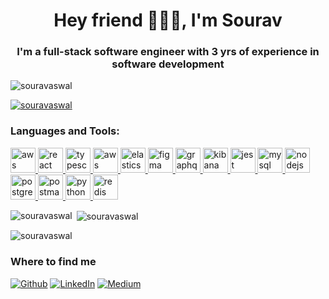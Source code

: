 <h1 align="center">Hey friend 🙋🏻‍♂️, I'm Sourav</h1><h3 align="center">I'm a full-stack software engineer with 3 yrs of experience in software development</h3><p align="left"> <img src="https://komarev.com/ghpvc/?username=souravaswal22&label=Profile%20views&color=0e75b6&style=for-the-badge" alt="souravaswal" /> </p><p align="left"> <a href="https://github.com/ryo-ma/github-profile-trophy"><img src="https://github-profile-trophy.vercel.app/?username=souravaswal" alt="souravaswal" /></a></p><p align="left"></p><h3 align="left">Languages and Tools:</h3><a href="https://www.java.com/en/" target="_blank" rel="noreferrer"> <img src="https://www.vectorlogo.zone/logos/java/java-icon.svg" alt="aws" width="40" height="40"/> </a><a href="https://reactjs.org/" target="_blank" rel="noreferrer"> <img src="https://www.vectorlogo.zone/logos/reactjs/reactjs-icon.svg" alt="react" width="40" height="40"/> </a><a href="https://www.typescriptlang.org/" target="_blank" rel="noreferrer"> <img src="https://www.vectorlogo.zone/logos/typescriptlang/typescriptlang-icon.svg" alt="typescript" width="40" height="40"/> </a><a href="https://aws.amazon.com/" target="_blank" rel="noreferrer"> <img src="https://www.vectorlogo.zone/logos/amazon_aws/amazon_aws-icon.svg" alt="aws" width="40" height="40"/> </a><a href="https://www.elastic.co" target="_blank" rel="noreferrer"> <img src="https://www.vectorlogo.zone/logos/elastic/elastic-icon.svg" alt="elasticsearch" width="40" height="40"/> </a><a href="https://www.figma.com/" target="_blank" rel="noreferrer"> <img src="https://www.vectorlogo.zone/logos/figma/figma-icon.svg" alt="figma" width="40" height="40"/> </a><a href="https://graphql.org" target="_blank" rel="noreferrer"> <img src="https://www.vectorlogo.zone/logos/graphql/graphql-icon.svg" alt="graphql" width="40" height="40"/> </a><a href="https://www.elastic.co/kibana" target="_blank" rel="noreferrer"> <img src="https://www.vectorlogo.zone/logos/elasticco_kibana/elasticco_kibana-icon.svg" alt="kibana" width="40" height="40"/> </a><a href="https://jestjs.io" target="_blank" rel="noreferrer"> <img src="https://www.vectorlogo.zone/logos/jestjsio/jestjsio-icon.svg" alt="jest" width="40" height="40"/> </a><a href="https://www.mysql.com/" target="_blank" rel="noreferrer"> <img src="https://www.vectorlogo.zone/logos/mysql/mysql-official.svg" alt="mysql" width="40" height="40"/> </a><a href="https://nodejs.org" target="_blank" rel="noreferrer"> <img src="https://www.vectorlogo.zone/logos/nodejs/nodejs-icon.svg" alt="nodejs" width="40" height="40"/> </a><a href="https://www.postgresql.org" target="_blank" rel="noreferrer"> <img src="https://www.vectorlogo.zone/logos/postgresql/postgresql-icon.svg" alt="postgresql" width="40" height="40"/> </a><a href="https://postman.com" target="_blank" rel="noreferrer"> <img src="https://www.vectorlogo.zone/logos/getpostman/getpostman-icon.svg" alt="postman" width="40" height="40"/> </a><a href="https://www.python.org" target="_blank" rel="noreferrer"> <img src="https://www.vectorlogo.zone/logos/python/python-icon.svg" alt="python" width="40" height="40"/> </a><a href="https://redis.io" target="_blank" rel="noreferrer"> <img src="https://www.vectorlogo.zone/logos/redis/redis-icon.svg" alt="redis" width="40" height="40"/> </a><p><img align="left" src="https://github-readme-stats.vercel.app/api/top-langs?username=souravaswal&show_icons=true&locale=en&layout=compact" alt="souravaswal" /></p><p>&nbsp;<img align="center" src="https://github-readme-stats.vercel.app/api?username=souravaswal&show_icons=true&locale=en" alt="souravaswal" /></p><p><img align="center" src="https://github-readme-streak-stats.herokuapp.com/?user=souravaswal&" alt="souravaswal" /></p><h3>Where to find me</h3><p><a href="https://github.com/shivam9661" target="_blank"><img alt="Github" src="https://img.shields.io/badge/GitHub-%2312100E.svg?&style=for-the-badge&logo=Github&logoColor=white" /></a>  <a href="https://www.linkedin.com/in/imssrivastav/" target="_blank"><img alt="LinkedIn" src="https://img.shields.io/badge/linkedin-%230077B5.svg?&style=for-the-badge&logo=linkedin&logoColor=white" /></a> <a href="https://medium.com/@souravaswal" target="_blank"><img alt="Medium" src="https://img.shields.io/badge/medium-%2312100E.svg?&style=for-the-badge&logo=medium&logoColor=white" /></a></p>
